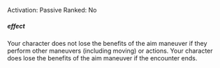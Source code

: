 Activation: Passive
Ranked: No
##### effect
Your character does not lose the benefits of
the aim maneuver if they perform other
maneuvers (including moving) or actions.
Your character does lose the benefits of the
aim maneuver if the encounter ends.